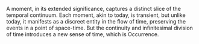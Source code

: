 
A moment, in its extended significance, captures a distinct slice of the temporal continuum. Each moment, akin to today, is transient, but unlike today, it manifests as a discreet entity in the flow of time, preserving the events in a point of space-time. But the continuity and infinitesimal division of time introduces a new sense of time, which is Occurrence.

